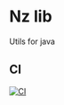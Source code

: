 # Nz lib
Utils for java

## CI
[![CI](https://github.com/fabiitch/Nz/actions/workflows/ci.yml/badge.svg)](https://github.com/fabiitch/Nz/actions/workflows/ci.yml)

